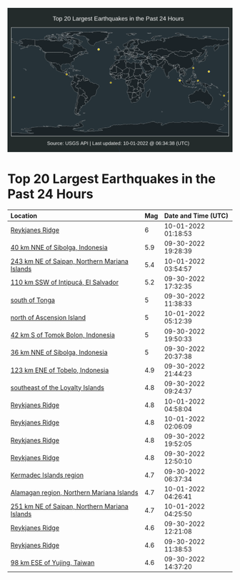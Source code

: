 ![Map](./map.png)

# Top 20 Largest Earthquakes in the Past 24 Hours

| Location | Mag | Date and Time (UTC) |
|:---|:---|:---|
| [Reykjanes Ridge](https://earthquake.usgs.gov/earthquakes/eventpage/us6000ipva) | 6 | 10-01-2022 01:18:53 |
| [40 km NNE of Sibolga, Indonesia](https://earthquake.usgs.gov/earthquakes/eventpage/us6000ipri) | 5.9 | 09-30-2022 19:28:39 |
| [243 km NE of Saipan, Northern Mariana Islands](https://earthquake.usgs.gov/earthquakes/eventpage/us6000ipwl) | 5.4 | 10-01-2022 03:54:57 |
| [110 km SSW of Intipucá, El Salvador](https://earthquake.usgs.gov/earthquakes/eventpage/us6000ipny) | 5.2 | 09-30-2022 17:32:35 |
| [south of Tonga](https://earthquake.usgs.gov/earthquakes/eventpage/us6000iply) | 5 | 09-30-2022 11:38:33 |
| [north of Ascension Island](https://earthquake.usgs.gov/earthquakes/eventpage/us6000ipx1) | 5 | 10-01-2022 05:12:39 |
| [42 km S of Tomok Bolon, Indonesia](https://earthquake.usgs.gov/earthquakes/eventpage/us6000iprr) | 5 | 09-30-2022 19:50:33 |
| [36 km NNE of Sibolga, Indonesia](https://earthquake.usgs.gov/earthquakes/eventpage/us6000ips6) | 5 | 09-30-2022 20:37:38 |
| [123 km ENE of Tobelo, Indonesia](https://earthquake.usgs.gov/earthquakes/eventpage/us6000ipsr) | 4.9 | 09-30-2022 21:44:23 |
| [southeast of the Loyalty Islands](https://earthquake.usgs.gov/earthquakes/eventpage/us6000ipl7) | 4.8 | 09-30-2022 09:24:37 |
| [Reykjanes Ridge](https://earthquake.usgs.gov/earthquakes/eventpage/us6000ipx0) | 4.8 | 10-01-2022 04:58:04 |
| [Reykjanes Ridge](https://earthquake.usgs.gov/earthquakes/eventpage/us6000ipvm) | 4.8 | 10-01-2022 02:06:09 |
| [Reykjanes Ridge](https://earthquake.usgs.gov/earthquakes/eventpage/us6000iprv) | 4.8 | 09-30-2022 19:52:05 |
| [Reykjanes Ridge](https://earthquake.usgs.gov/earthquakes/eventpage/us6000ipml) | 4.8 | 09-30-2022 12:50:10 |
| [Kermadec Islands region](https://earthquake.usgs.gov/earthquakes/eventpage/us6000ipjf) | 4.7 | 09-30-2022 06:37:34 |
| [Alamagan region, Northern Mariana Islands](https://earthquake.usgs.gov/earthquakes/eventpage/us6000ipwy) | 4.7 | 10-01-2022 04:26:41 |
| [251 km NE of Saipan, Northern Mariana Islands](https://earthquake.usgs.gov/earthquakes/eventpage/us6000ipwx) | 4.7 | 10-01-2022 04:25:50 |
| [Reykjanes Ridge](https://earthquake.usgs.gov/earthquakes/eventpage/us6000ipmj) | 4.6 | 09-30-2022 12:21:08 |
| [Reykjanes Ridge](https://earthquake.usgs.gov/earthquakes/eventpage/us6000ipmb) | 4.6 | 09-30-2022 11:38:53 |
| [98 km ESE of Yujing, Taiwan](https://earthquake.usgs.gov/earthquakes/eventpage/us6000ipn2) | 4.6 | 09-30-2022 14:37:20 |
